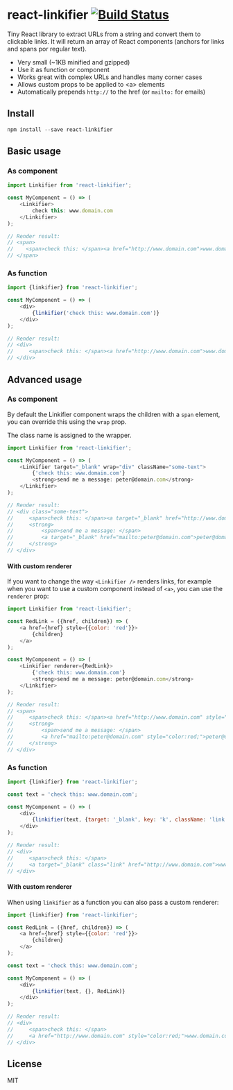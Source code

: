 # react-linkifier [![Build Status](https://travis-ci.org/pladaria/react-linkifier.svg)](https://travis-ci.org/pladaria/react-linkifier)

Tiny React library to extract URLs from a string and convert them to clickable links.
It will return an array of React components (anchors for links and spans por regular text).

- Very small (~1KB minified and gzipped)
- Use it as function or component
- Works great with complex URLs and handles many corner cases
- Allows custom props to be applied to &lt;a&gt; elements
- Automatically prepends `http://` to the href (or `mailto:` for emails)

## Install

```javascript
npm install --save react-linkifier
```

## Basic usage

### As component

```javascript
import Linkifier from 'react-linkifier';

const MyComponent = () => (
    <Linkifier>
        check this: www.domain.com
    </Linkifier>
);

// Render result:
// <span>
//    <span>check this: </span><a href="http://www.domain.com">www.domain.com</a>
// </span>
```

### As function

```javascript
import {linkifier} from 'react-linkifier';

const MyComponent = () => (
    <div>
        {linkifier('check this: www.domain.com')}
    </div>
);

// Render result:
// <div>
//     <span>check this: </span><a href="http://www.domain.com">www.domain.com</a>
// </div>
```

## Advanced usage

### As component

By default the Linkifier component wraps the children with a `span` element, you can override this using the `wrap` prop.

The class name is assigned to the wrapper.

```javascript
import Linkifier from 'react-linkifier';

const MyComponent = () => (
    <Linkifier target="_blank" wrap="div" className="some-text">
        {'check this: www.domain.com'}
        <strong>send me a message: peter@domain.com</strong>
    </Linkifier>
);

// Render result:
// <div class="some-text">
//     <span>check this: </span><a target="_blank" href="http://www.domain.com">www.domain.com</a>
//     <strong>
//         <span>send me a message: </span>
//         <a target="_blank" href="mailto:peter@domain.com">peter@domain.com</a>
//     </strong>
// </div>
```

#### With custom renderer
If you want to change the way ``<Linkifier />`` renders links, for example when you want to use a custom component instead of ``<a>``, you can use the ``renderer`` prop:

```javascript
import Linkifier from 'react-linkifier';

const RedLink = ({href, children}) => (
    <a href={href} style={{color: 'red'}}>
        {children}
    </a>
);

const MyComponent = () => (
    <Linkifier renderer={RedLink}>
        {'check this: www.domain.com'}
        <strong>send me a message: peter@domain.com</strong>
    </Linkifier>
);

// Render result:
// <span>
//     <span>check this: </span><a href="http://www.domain.com" style="color:red;">www.domain.com</a>
//     <strong>
//         <span>send me a message: </span>
//         <a href="mailto:peter@domain.com" style="color:red;">peter@domain.com</a>
//     </strong>
// </div>
```

### As function

```javascript
import {linkifier} from 'react-linkifier';

const text = 'check this: www.domain.com';

const MyComponent = () => (
    <div>
        {linkifier(text, {target: '_blank', key: 'k', className: 'link'})}
    </div>
);

// Render result:
// <div>
//     <span>check this: </span>
//     <a target="_blank" class="link" href="http://www.domain.com">www.domain.com</a>
// </div>
```

#### With custom renderer
When using ``linkifier`` as a function you can also pass a custom renderer:

```javascript
import {linkifier} from 'react-linkifier';

const RedLink = ({href, children}) => (
    <a href={href} style={{color: 'red'}}>
        {children}
    </a>
);

const text = 'check this: www.domain.com';

const MyComponent = () => (
    <div>
        {linkifier(text, {}, RedLink)}
    </div>
);

// Render result:
// <div>
//     <span>check this: </span>
//     <a href="http://www.domain.com" style="color:red;">www.domain.com</a>
// </div>
```

## License

MIT
